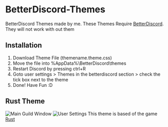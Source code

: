 # BetterDiscord-Themes
BetterDiscord Themes made by me.
These Themes Require [BetterDiscord](https://betterdiscord.net/home/). They will not work with out them

## Installation
1. Download Theme File (themename.theme.css)
2. Move the file into %AppData%\BetterDiscord\themes
3. Restart Discord by pressing ctrl+R
4. Goto user settings > Themes in the betterdiscord section > check the tick box next to the theme
5. Done! Have Fun :D

## Rust Theme
![Main Guild Window](https://i.imgur.com/lYiqwxD.png)
![User Settings](https://i.imgur.com/S64tVRX.png)
This theme is based of the game [Rust](https://rust.facepunch.com/)
